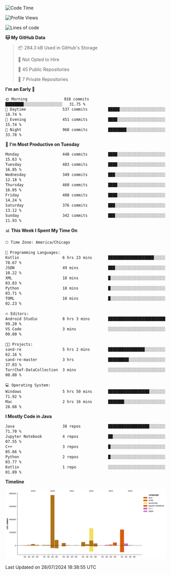 <!--START_SECTION:waka-->
![Code Time](http://img.shields.io/badge/Code%20Time-497%20hrs%2046%20mins-blue)

![Profile Views](http://img.shields.io/badge/Profile%20Views-34-blue)

![Lines of code](https://img.shields.io/badge/From%20Hello%20World%20I%27ve%20Written-1.6%20million%20lines%20of%20code-blue)

**🐱 My GitHub Data** 

> 📦 284.3 kB Used in GitHub's Storage 
 > 
> 🚫 Not Opted to Hire
 > 
> 📜 45 Public Repositories 
 > 
> 🔑 7 Private Repositories 
 > 
**I'm an Early 🐤** 

```text
🌞 Morning                910 commits         ████████░░░░░░░░░░░░░░░░░   31.75 % 
🌆 Daytime                537 commits         █████░░░░░░░░░░░░░░░░░░░░   18.74 % 
🌃 Evening                451 commits         ████░░░░░░░░░░░░░░░░░░░░░   15.74 % 
🌙 Night                  968 commits         ████████░░░░░░░░░░░░░░░░░   33.78 % 
```
📅 **I'm Most Productive on Tuesday** 

```text
Monday                   448 commits         ████░░░░░░░░░░░░░░░░░░░░░   15.63 % 
Tuesday                  483 commits         ████░░░░░░░░░░░░░░░░░░░░░   16.85 % 
Wednesday                349 commits         ███░░░░░░░░░░░░░░░░░░░░░░   12.18 % 
Thursday                 460 commits         ████░░░░░░░░░░░░░░░░░░░░░   16.05 % 
Friday                   408 commits         ████░░░░░░░░░░░░░░░░░░░░░   14.24 % 
Saturday                 376 commits         ███░░░░░░░░░░░░░░░░░░░░░░   13.12 % 
Sunday                   342 commits         ███░░░░░░░░░░░░░░░░░░░░░░   11.93 % 
```


📊 **This Week I Spent My Time On** 

```text
🕑︎ Time Zone: America/Chicago

💬 Programming Languages: 
Kotlin                   6 hrs 23 mins       ████████████████████░░░░░   78.67 % 
JSON                     49 mins             ███░░░░░░░░░░░░░░░░░░░░░░   10.22 % 
XML                      18 mins             █░░░░░░░░░░░░░░░░░░░░░░░░   03.83 % 
Python                   18 mins             █░░░░░░░░░░░░░░░░░░░░░░░░   03.71 % 
TOML                     10 mins             █░░░░░░░░░░░░░░░░░░░░░░░░   02.23 % 

🔥 Editors: 
Android Studio           8 hrs 3 mins        █████████████████████████   99.20 % 
VS Code                  3 mins              ░░░░░░░░░░░░░░░░░░░░░░░░░   00.80 % 

🐱‍💻 Projects: 
sand-re                  5 hrs 2 mins        ████████████████░░░░░░░░░   62.16 % 
sand-re-master           3 hrs               █████████░░░░░░░░░░░░░░░░   37.03 % 
TorrChef-DataCollection  3 mins              ░░░░░░░░░░░░░░░░░░░░░░░░░   00.80 % 

💻 Operating System: 
Windows                  5 hrs 50 mins       ██████████████████░░░░░░░   71.92 % 
Mac                      2 hrs 16 mins       ███████░░░░░░░░░░░░░░░░░░   28.08 % 
```

**I Mostly Code in Java** 

```text
Java                     38 repos            ██████████████████░░░░░░░   71.70 % 
Jupyter Notebook         4 repos             ██░░░░░░░░░░░░░░░░░░░░░░░   07.55 % 
C++                      3 repos             █░░░░░░░░░░░░░░░░░░░░░░░░   05.66 % 
Python                   2 repos             █░░░░░░░░░░░░░░░░░░░░░░░░   03.77 % 
Kotlin                   1 repo              ░░░░░░░░░░░░░░░░░░░░░░░░░   01.89 % 
```



**Timeline**

![Lines of Code chart](https://raw.githubusercontent.com/phanijsp/phanijsp/main/assets/bar_graph.png)


 Last Updated on 28/07/2024 18:38:55 UTC
<!--END_SECTION:waka-->
